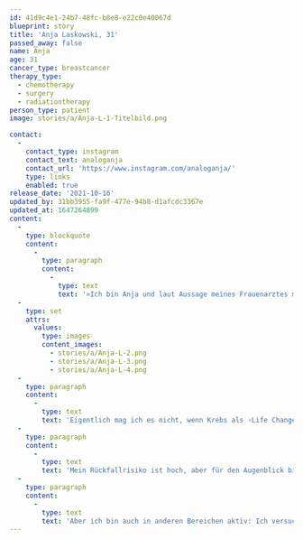 ```yaml
---
id: 41d9c4e1-24b7-48fc-b8e8-e22c0e40067d
blueprint: story
title: 'Anja Laskowski, 31'
passed_away: false
name: Anja
age: 31
cancer_type: breastcancer
therapy_type:
  - chemotherapy
  - surgery
  - radiationtherapy
person_type: patient
image: stories/a/Anja-L-1-Titelbild.png

contact:
  -
    contact_type: instagram
    contact_text: analoganja
    contact_url: 'https://www.instagram.com/analoganja/'
    type: links
    enabled: true
release_date: '2021-10-16'
updated_by: 31bb3955-fa9f-477e-94b8-d1afcdc3367e
updated_at: 1647264899
content:
  -
    type: blockquote
    content:
      -
        type: paragraph
        content:
          -
            type: text
            text: '»Ich bin Anja und laut Aussage meines Frauenarztes mit 31 Jahren ›zu jung‹ für Brustkrebs. Trotzdem habe ich im Februar 2020 die Diagnose triple negatives Mammakarzinom erhalten. Hinter mir liegen 17 Monate Therapie: Chemotherapie, mehrere Operationen, Bestrahlungen, Brachytherapie, Tablettenchemotherapie … Viele Tränen, viele Rückschläge, viele Nebenwirkungen, viel Kraft, viel Verlust.'
  -
    type: set
    attrs:
      values:
        type: images
        content_images:
          - stories/a/Anja-L-2.png
          - stories/a/Anja-L-3.png
          - stories/a/Anja-L-4.png
  -
    type: paragraph
    content:
      -
        type: text
        text: 'Eigentlich mag ich es nicht, wenn Krebs als ›Life Changer‹ romantisiert wird. Dennoch hat er mich etwas gelehrt: Nämlich nichts mehr für ›besondere Anlässe‹ zu sparen. Der besondere Anlass ist das Leben. Ich versuche mein Leben so schön wie möglich zu gestalten, so viel Zeit mit meinen Herzmenschen zu verbringen wie nur möglich, so viel zu erleben wie es geht.'
  -
    type: paragraph
    content:
      -
        type: text
        text: 'Mein Rückfallrisiko ist hoch, aber für den Augenblick bin ich krebsfrei. Das fühlt sich an wie ein Bonusleben und ich bin dafür unendlich dankbar. Deshalb versuche ich etwas zurückzugeben: Ich halte Vorlesungen über Patientenkommunikation vor Medizinstudierenden, kläre über Krebsvorsorge auf und engagiere mich in einer Selbsthilfegruppe für junge Erwachsene mit Krebs.'
  -
    type: paragraph
    content:
      -
        type: text
        text: 'Aber ich bin auch in anderen Bereichen aktiv: Ich versuche so nachhaltig wie möglich zu leben, mache viele Kosmetikartikel selbst, bin Veganerin und lasse mich derzeit als Hobby-Imkerin ausbilden, weil Bienen so wichtig für die Umwelt sind. Denn trotz aller Umstände möchte ich dem Krebs nicht die Hauptrolle in meinem Leben geben. Ich bin mehr als meine Diagnose!«'
---
```

